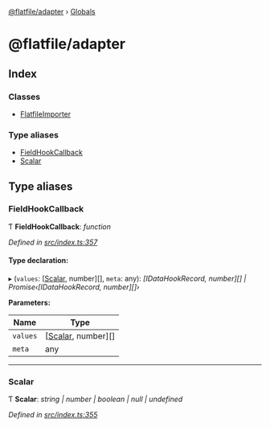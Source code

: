 [@flatfile/adapter](README.md) › [Globals](globals.md)

# @flatfile/adapter

## Index

### Classes

* [FlatfileImporter](classes/flatfileimporter.md)

### Type aliases

* [FieldHookCallback](globals.md#fieldhookcallback)
* [Scalar](globals.md#scalar)

## Type aliases

###  FieldHookCallback

Ƭ **FieldHookCallback**: *function*

*Defined in [src/index.ts:357](https://github.com/FlatFilers/Adapter/blob/6cf3acf/src/index.ts#L357)*

#### Type declaration:

▸ (`values`: [[Scalar](globals.md#scalar), number][], `meta`: any): *[IDataHookRecord, number][] | Promise‹[IDataHookRecord, number][]›*

**Parameters:**

Name | Type |
------ | ------ |
`values` | [[Scalar](globals.md#scalar), number][] |
`meta` | any |

___

###  Scalar

Ƭ **Scalar**: *string | number | boolean | null | undefined*

*Defined in [src/index.ts:355](https://github.com/FlatFilers/Adapter/blob/6cf3acf/src/index.ts#L355)*
